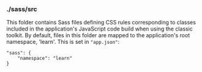 ### ./sass/src

This folder contains Sass files defining CSS rules corresponding to classes
included in the application's JavaScript code build when using the classic toolkit.
By default, files in this folder are mapped to the application's root namespace, 'learn'.
This is set in `"app.json"`:

    "sass": {
        "namespace": "learn"
    }